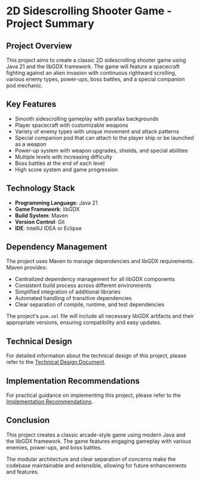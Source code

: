 # 2D Sidescrolling Shooter Game - Project Summary

## Project Overview

This project aims to create a classic 2D sidescrolling shooter game using Java 21 and the libGDX framework. The game will feature a spacecraft fighting against an alien invasion with continuous rightward scrolling, various enemy types, power-ups, boss battles, and a special companion pod mechanic.

## Key Features

- Smooth sidescrolling gameplay with parallax backgrounds
- Player spacecraft with customizable weapons
- Variety of enemy types with unique movement and attack patterns
- Special companion pod that can attach to the player ship or be launched as a weapon
- Power-up system with weapon upgrades, shields, and special abilities
- Multiple levels with increasing difficulty
- Boss battles at the end of each level
- High score system and game progression

## Technology Stack

- **Programming Language**: Java 21
- **Game Framework**: libGDX
- **Build System**: Maven
- **Version Control**: Git
- **IDE**: IntelliJ IDEA or Eclipse

## Dependency Management

The project uses Maven to manage dependencies and libGDX requirements. Maven provides:

- Centralized dependency management for all libGDX components
- Consistent build process across different environments
- Simplified integration of additional libraries
- Automated handling of transitive dependencies
- Clear separation of compile, runtime, and test dependencies

The project's `pom.xml` file will include all necessary libGDX artifacts and their appropriate versions, ensuring compatibility and easy updates.


## Technical Design

For detailed information about the technical design of this project, please refer to the [Technical Design Document](design/technical-design-document.md).

## Implementation Recommendations

For practical guidance on implementing this project, please refer to the [Implementation Recommendations](implementation-plan/implementation-recommendations.md).

## Conclusion

This project creates a classic arcade-style game using modern Java and the libGDX framework. The game features engaging gameplay with various enemies, power-ups, and boss battles.

The modular architecture and clear separation of concerns make the codebase maintainable and extensible, allowing for future enhancements and features.
